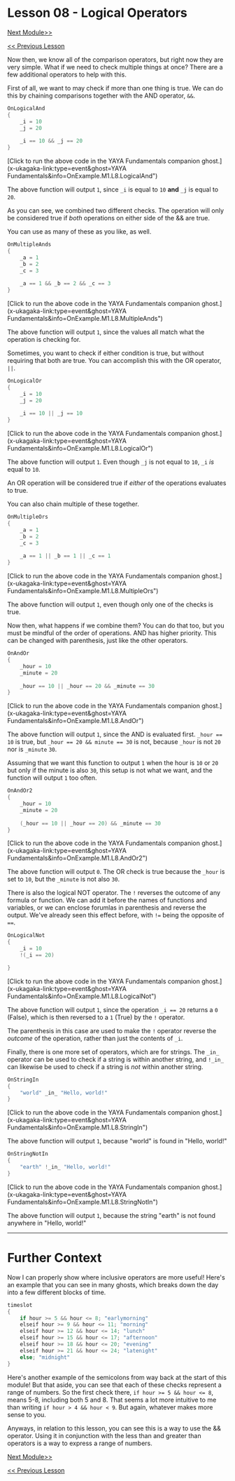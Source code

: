 # Lesson 08 - Logical Operators

[Next Module>>]()

[<< Previous Lesson](https://github.com/Zichqec/YAYA_Fundamentals/blob/main/Module%201%20-%20Basic%20Building%20Blocks/07%20-%20Comparisons.md)

Now then, we know all of the comparison operators, but right now they are very simple. What if we need to check multiple things at once? There are a few additional operators to help with this.

First of all, we want to may check if more than one thing is true. We can do this by chaining comparisons together with the AND operator, `&&`.

```c
OnLogicalAnd
{
	_i = 10
	_j = 20
	
	_i == 10 && _j == 20
}
```

[Click to run the above code in the YAYA Fundamentals companion ghost.](x-ukagaka-link:type=event&ghost=YAYA Fundamentals&info=OnExample.M1.L8.LogicalAnd")

The above function will output `1`, since `_i` is equal to `10` **and** `_j` is equal to `20`.

As you can see, we combined two different checks. The operation will only be considered true if *both* operations on either side of the && are true.

You can use as many of these as you like, as well.

```c
OnMultipleAnds
{
	_a = 1
	_b = 2
	_c = 3
	
	_a == 1 && _b == 2 && _c == 3
}
```

[Click to run the above code in the YAYA Fundamentals companion ghost.](x-ukagaka-link:type=event&ghost=YAYA Fundamentals&info=OnExample.M1.L8.MultipleAnds")

The above function will output `1`, since the values all match what the operation is checking for.


Sometimes, you want to check if either condition is true, but without requiring that both are true. You can accomplish this with the OR operator, `||`.

```c
OnLogicalOr
{
	_i = 10
	_j = 20
	
	_i == 10 || _j == 10
}
```

[Click to run the above code in the YAYA Fundamentals companion ghost.](x-ukagaka-link:type=event&ghost=YAYA Fundamentals&info=OnExample.M1.L8.LogicalOr")

The above function will output `1`. Even though `_j` is not equal to `10`, `_i` *is* equal to `10`.

An OR operation will be considered true if *either* of the operations evaluates to true.

You can also chain multiple of these together.

```c
OnMultipleOrs
{
	_a = 1
	_b = 2
	_c = 3
	
	_a == 1 || _b == 1 || _c == 1
}
```

[Click to run the above code in the YAYA Fundamentals companion ghost.](x-ukagaka-link:type=event&ghost=YAYA Fundamentals&info=OnExample.M1.L8.MultipleOrs")

The above function will output `1`, even though only one of the checks is true.

Now then, what happens if we combine them? You can do that too, but you must be mindful of the order of operations. AND has higher priority. This can be changed with parenthesis, just like the other operators.

```c
OnAndOr
{
	_hour = 10
	_minute = 20
	
	_hour == 10 || _hour == 20 && _minute == 30
}
```

[Click to run the above code in the YAYA Fundamentals companion ghost.](x-ukagaka-link:type=event&ghost=YAYA Fundamentals&info=OnExample.M1.L8.AndOr")

The above function will output `1`, since the AND is evaluated first. `_hour == 10` is true, but `_hour == 20 && minute == 30` is not, because `_hour` is not `20` nor is `_minute` `30`.

Assuming that we want this function to output `1` when the hour is `10` or `20` but only if the minute is also `30`, this setup is not what we want, and the function will output `1` too often.

```c
OnAndOr2
{
	_hour = 10
	_minute = 20
	
	(_hour == 10 || _hour == 20) && _minute == 30
}
```

[Click to run the above code in the YAYA Fundamentals companion ghost.](x-ukagaka-link:type=event&ghost=YAYA Fundamentals&info=OnExample.M1.L8.AndOr2")

The above function will output `0`. The OR check is true because the `_hour` is set to `10`, but the `_minute` is not also `30`.


There is also the logical NOT operator. The `!` reverses the outcome of any formula or function. We can add it before the names of functions and variables, or we can enclose forumlas in parenthesis and reverse the output. We've already seen this effect before, with `!=` being the opposite of `==`.

```c
OnLogicalNot
{
	_i = 10
	!(_i == 20)

}
```

[Click to run the above code in the YAYA Fundamentals companion ghost.](x-ukagaka-link:type=event&ghost=YAYA Fundamentals&info=OnExample.M1.L8.LogicalNot")

The above function will output `1`, since the operation `_i == 20` returns a `0` (False), which is then reversed to a `1` (True) by the `!` operator.

The parenthesis in this case are used to make the `!` operator reverse the *outcome* of the operation, rather than just the contents of `_i`.


Finally, there is one more set of operators, which are for strings. The `_in_` operator can be used to check if a string is within another string, and `!_in_` can likewise be used to check if a string is *not* within another string.

```c
OnStringIn
{
	"world" _in_ "Hello, world!"
}
```

[Click to run the above code in the YAYA Fundamentals companion ghost.](x-ukagaka-link:type=event&ghost=YAYA Fundamentals&info=OnExample.M1.L8.StringIn")

The above function will output `1`, because "world" is found in "Hello, world!"

```c
OnStringNotIn
{
	"earth" !_in_ "Hello, world!"
}
```

[Click to run the above code in the YAYA Fundamentals companion ghost.](x-ukagaka-link:type=event&ghost=YAYA Fundamentals&info=OnExample.M1.L8.StringNotIn")

The above function will output `1`, because the string "earth" is not found anywhere in "Hello, world!"

---

# Further Context

Now I can properly show where inclusive operators are more useful! Here's an example that you can see in many ghosts, which breaks down the day into a few different blocks of time.

```c
timeslot
{
	if hour >= 5 && hour <= 8; "earlymorning"
	elseif hour >= 9 && hour <= 11; "morning"
	elseif hour >= 12 && hour <= 14; "lunch"
	elseif hour >= 15 && hour <= 17; "afternoon"
	elseif hour >= 18 && hour <= 20; "evening"
	elseif hour >= 21 && hour <= 24; "latenight"
	else; "midnight"
}
```

Here's another example of the semicolons from way back at the start of this module! But that aside, you can see that each of these checks represent a range of numbers. So the first check there, `if hour >= 5 && hour <= 8`, means 5-8, including both 5 and 8. That seems a lot more intuitive to me than writing `if hour > 4 && hour < 9`. But again, whatever makes more sense to you.

Anyways, in relation to this lesson, you can see this is a way to use the && operator. Using it in conjunction with the less than and greater than operators is a way to express a range of numbers.

[Next Module>>]()

[<< Previous Lesson](https://github.com/Zichqec/YAYA_Fundamentals/blob/main/Module%201%20-%20Basic%20Building%20Blocks/07%20-%20Comparisons.md)